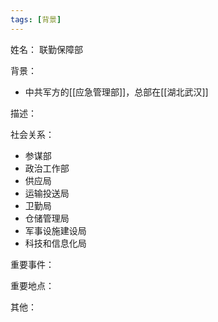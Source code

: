 ```yaml
---
tags: [背景]
---
```


姓名：
联勤保障部

背景：
- 中共军方的[[应急管理部]]，总部在[[湖北武汉]]

描述：

社会关系：
- 参谋部
- 政治工作部
- 供应局
- 运输投送局
- 卫勤局
- 仓储管理局
- 军事设施建设局
- 科技和信息化局

重要事件：

重要地点：

其他：
